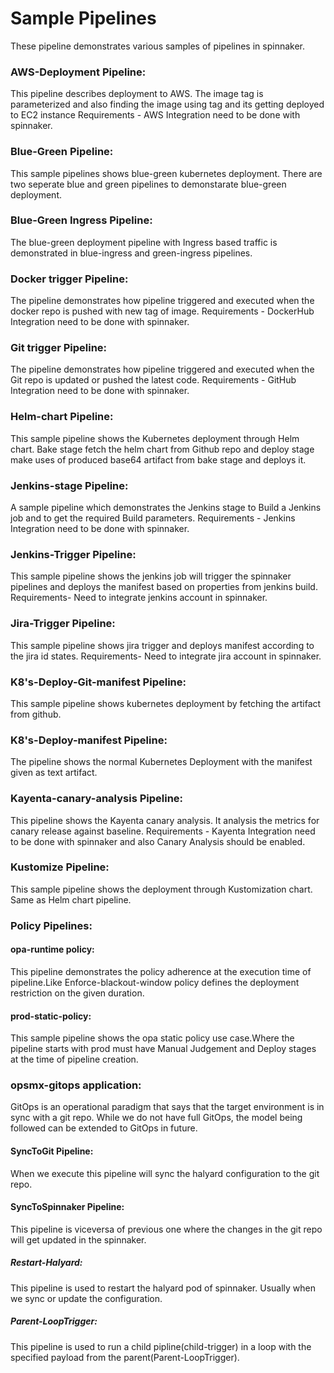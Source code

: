 # Sample Pipelines

These pipeline demonstrates various samples of pipelines in spinnaker.

### AWS-Deployment Pipeline:
   This pipeline describes deployment to AWS. The image tag is parameterized and also finding the image using tag and its getting deployed to EC2 instance
   Requirements - AWS Integration need to be done with spinnaker.

### Blue-Green Pipeline:
   This sample pipelines shows blue-green kubernetes deployment. There are two seperate blue and green pipelines to demonstarate blue-green deployment.

### Blue-Green Ingress Pipeline:
   The blue-green deployment pipeline with Ingress based traffic is demonstrated in blue-ingress and green-ingress pipelines.

### Docker trigger Pipeline:
   The pipeline demonstrates how pipeline triggered and executed when the docker repo is pushed with new tag of image.
   Requirements - DockerHub Integration need to be done with spinnaker.

### Git trigger Pipeline:
   The pipeline demonstrates how pipeline triggered and executed when the Git repo is updated or pushed the latest code.
   Requirements - GitHub Integration need to be done with spinnaker.

### Helm-chart Pipeline:
   This sample pipeline shows the Kubernetes deployment through Helm chart. Bake stage fetch the helm chart from Github repo and deploy stage make uses of            produced base64 artifact from bake stage and deploys it.

### Jenkins-stage Pipeline:
   A sample pipeline which demonstrates the Jenkins stage to Build a Jenkins job and to get the required Build parameters.
   Requirements - Jenkins Integration need to be done with spinnaker.

### Jenkins-Trigger Pipeline:
   This sample pipeline shows the jenkins job will trigger the spinnaker pipelines and deploys the manifest based on properties from jenkins build.
   Requirements- Need to integrate jenkins account in spinnaker.

### Jira-Trigger Pipeline:
   This sample pipeline shows  jira trigger and deploys manifest according to the jira id states.
    Requirements- Need to integrate jira account in spinnaker.

### K8's-Deploy-Git-manifest Pipeline:
   This sample pipeline shows  kubernetes deployment by fetching the artifact from github.

### K8's-Deploy-manifest Pipeline:
   The pipeline shows the normal Kubernetes Deployment with the manifest given as text artifact.

### Kayenta-canary-analysis Pipeline:
   This pipeline shows the Kayenta canary analysis. It analysis the metrics for canary release against baseline.
    Requirements - Kayenta Integration need to be done with spinnaker and also Canary Analysis should be enabled.

### Kustomize Pipeline:
   This sample pipeline shows the deployment through Kustomization chart. Same as Helm chart pipeline.

### Policy Pipelines:
#### opa-runtime policy:
   This pipeline demonstrates the policy adherence at the execution time of pipeline.Like Enforce-blackout-window policy defines the deployment restriction on the    given duration.
#### prod-static-policy:
   This sample pipeline shows the opa static policy use case.Where the pipeline starts with prod must have Manual Judgement and Deploy stages at the time of          pipeline creation.

### opsmx-gitops application:
   GitOps is an operational paradigm that says that the target environment is in sync with a git repo. While we do not have full GitOps, the model being followed    can be extended to GitOps in future.
#### SyncToGit Pipeline:
   When we execute this pipeline will sync the halyard configuration to the git repo.
#### SyncToSpinnaker Pipeline:
   This pipeline is viceversa of previous one where the changes in the git repo will get updated in the spinnaker.
##### Restart-Halyard:
   This pipeline is used to restart the halyard pod of spinnaker. Usually when we sync or update the configuration.
##### Parent-LoopTrigger:
   This pipeline is used to run a child pipline(child-trigger) in a loop with the specified payload from the parent(Parent-LoopTrigger).
